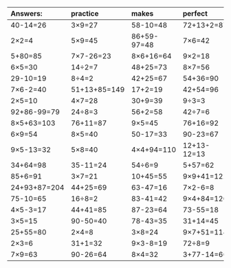 | Answers: | practice | makes | perfect | ! |
| :--- | :--- | :--- | :--- | :--- |
| 40-14=26 | 3×9=27 | 58-10=48 | 72+13+2=87 | 5×2=10 | 
| 2×2=4 | 5×9=45 | 86+59-97=48 | 7×6=42 | 98-78=20 | 
| 5+80=85 | 7×7-26=23 | 8×6+16=64 | 9×2=18 | 5×3-14=1 | 
| 6×5=30 | 14÷2=7 | 48+25=73 | 8×7=56 | 15÷3=5 | 
| 29-10=19 | 8÷4=2 | 42+25=67 | 54+36=90 | 3×2=6 | 
| 7×6-2=40 | 51+13+85=149 | 17+2=19 | 42+54=96 | 11+29+68=108 | 
| 2×5=10 | 4×7=28 | 30+9=39 | 9÷3=3 | 54+73-90=37 | 
| 92+86-99=79 | 24÷8=3 | 56+2=58 | 42÷7=6 | 6×7=42 | 
| 8×5+63=103 | 76+11=87 | 9×5=45 | 76+16=92 | 6×3-17=1 | 
| 6×9=54 | 8×5=40 | 50-17=33 | 90-23=67 | 81-64=17 | 
| 9×5-13=32 | 5×8=40 | 4×4+94=110 | 12+13-12=13 | 3×7-9=12 | 
| 34+64=98 | 35-11=24 | 54÷6=9 | 5+57=62 | 2×4-2=6 | 
| 85+6=91 | 3×7=21 | 10+45=55 | 9×9+41=122 | 1×3=3 | 
| 24+93+87=204 | 44+25=69 | 63-47=16 | 7×2-6=8 | 5×5=25 | 
| 75-10=65 | 16÷8=2 | 83-41=42 | 9×4+84=120 | 27÷9=3 | 
| 4×5-3=17 | 44+41=85 | 87-23=64 | 73-55=18 | 99+57-28=128 | 
| 3×5=15 | 90-50=40 | 78-43=35 | 31+14=45 | 6×4=24 | 
| 25+55=80 | 2×4=8 | 3×8=24 | 9×7+51=114 | 1×1=1 | 
| 2×3=6 | 31+1=32 | 9×3-8=19 | 72÷8=9 | 82+7-54=35 | 
| 7×9=63 | 90-26=64 | 8×4=32 | 3+77-14=66 | 6×7+50=92 | 
